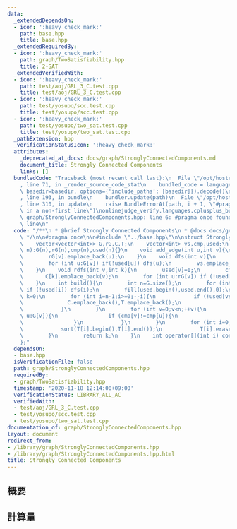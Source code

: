 ```yaml
---
data:
  _extendedDependsOn:
  - icon: ':heavy_check_mark:'
    path: base.hpp
    title: base.hpp
  _extendedRequiredBy:
  - icon: ':heavy_check_mark:'
    path: graph/TwoSatisfiability.hpp
    title: 2-SAT
  _extendedVerifiedWith:
  - icon: ':heavy_check_mark:'
    path: test/aoj/GRL_3_C.test.cpp
    title: test/aoj/GRL_3_C.test.cpp
  - icon: ':heavy_check_mark:'
    path: test/yosupo/scc.test.cpp
    title: test/yosupo/scc.test.cpp
  - icon: ':heavy_check_mark:'
    path: test/yosupo/two_sat.test.cpp
    title: test/yosupo/two_sat.test.cpp
  _pathExtension: hpp
  _verificationStatusIcon: ':heavy_check_mark:'
  attributes:
    _deprecated_at_docs: docs/graph/StronglyConnectedComponents.md
    document_title: Strongly Connected Components
    links: []
  bundledCode: "Traceback (most recent call last):\n  File \"/opt/hostedtoolcache/Python/3.9.0/x64/lib/python3.9/site-packages/onlinejudge_verify/documentation/build.py\"\
    , line 71, in _render_source_code_stat\n    bundled_code = language.bundle(stat.path,\
    \ basedir=basedir, options={'include_paths': [basedir]}).decode()\n  File \"/opt/hostedtoolcache/Python/3.9.0/x64/lib/python3.9/site-packages/onlinejudge_verify/languages/cplusplus.py\"\
    , line 193, in bundle\n    bundler.update(path)\n  File \"/opt/hostedtoolcache/Python/3.9.0/x64/lib/python3.9/site-packages/onlinejudge_verify/languages/cplusplus_bundle.py\"\
    , line 310, in update\n    raise BundleErrorAt(path, i + 1, \"#pragma once found\
    \ in a non-first line\")\nonlinejudge_verify.languages.cplusplus_bundle.BundleErrorAt:\
    \ graph/StronglyConnectedComponents.hpp: line 6: #pragma once found in a non-first\
    \ line\n"
  code: "/**\n * @brief Strongly Connected Components\n * @docs docs/graph/StronglyConnectedComponents.md\n\
    \ */\n\n#pragma once\n\n#include \"../base.hpp\"\n\nstruct StronglyConnectedComponents{\n\
    \    vector<vector<int>> G,rG,C,T;\n    vector<int> vs,cmp,used;\n    StronglyConnectedComponents(int\
    \ n):G(n),rG(n),cmp(n),used(n){}\n    void add_edge(int u,int v){\n        G[u].emplace_back(v);\n\
    \        rG[v].emplace_back(u);\n    }\n    void dfs(int v){\n        used[v]=1;\n\
    \        for (int u:G[v]) if(!used[u]) dfs(u);\n        vs.emplace_back(v);\n\
    \    }\n    void rdfs(int v,int k){\n        used[v]=1;\n        cmp[v]=k;\n \
    \       C[k].emplace_back(v);\n        for (int u:rG[v]) if (!used[u]) rdfs(u,k);\n\
    \    }\n    int build(){\n        int n=G.size();\n        for (int i=0;i<n;++i)\
    \ if (!used[i]) dfs(i);\n        fill(used.begin(),used.end(),0);\n        int\
    \ k=0;\n        for (int i=n-1;i>=0;--i){\n            if (!used[vs[i]]){\n  \
    \              C.emplace_back(),T.emplace_back();\n                rdfs(vs[i],k++);\n\
    \            }\n        }\n        for (int v=0;v<n;++v){\n            for (int\
    \ u:G[v]){\n                if (cmp[v]!=cmp[u]){\n                    T[cmp[v]].emplace_back(cmp[u]);\n\
    \                }\n            }\n        }\n        for (int i=0;i<k;++i){\n\
    \            sort(T[i].begin(),T[i].end());\n            T[i].erase(unique(T[i].begin(),T[i].end()),T[i].end());\n\
    \        }\n        return k;\n    }\n    int operator[](int i) const{return cmp[i];}\n\
    };"
  dependsOn:
  - base.hpp
  isVerificationFile: false
  path: graph/StronglyConnectedComponents.hpp
  requiredBy:
  - graph/TwoSatisfiability.hpp
  timestamp: '2020-11-18 12:14:00+09:00'
  verificationStatus: LIBRARY_ALL_AC
  verifiedWith:
  - test/aoj/GRL_3_C.test.cpp
  - test/yosupo/scc.test.cpp
  - test/yosupo/two_sat.test.cpp
documentation_of: graph/StronglyConnectedComponents.hpp
layout: document
redirect_from:
- /library/graph/StronglyConnectedComponents.hpp
- /library/graph/StronglyConnectedComponents.hpp.html
title: Strongly Connected Components
---
```

## 概要

## 計算量